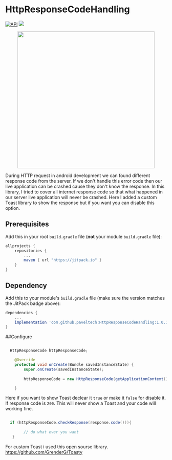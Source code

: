 # HttpResponseCodeHandling
[![API](https://img.shields.io/badge/API-16%2B-brightgreen.svg?style=flat)](https://android-arsenal.com/api?level=16) 
[![](https://jitpack.io/v/paveltech/MoreApps.svg)](https://jitpack.io/#paveltech/MoreApps)



<div align="center">
	<img src="https://raw.githubusercontent.com/paveltech/HttpResponseCodeHandling/master/status-code.png" width="428">
</div>

During HTTP request in android development we can found different response code from the server. If we don't handle this error code then our live application can be crashed cause they don't know the response. In this library, I tried to cover all internet response code so that what happened in our server live application will never be crashed. Here I added a custom Toast library to show the response but if you want you can disable this option.

## Prerequisites

Add this in your root `build.gradle` file (**not** your module `build.gradle` file):

```gradle
allprojects {
	repositories {
		...
		maven { url "https://jitpack.io" }
	}
}
```

## Dependency

Add this to your module's `build.gradle` file (make sure the version matches the JitPack badge above):

```gradle
dependencies {
	...
	implementation 'com.github.paveltech:HttpResponseCodeHandling:1.0.1'
}
```

##Configure
```java

  HttpResponseCode httpResponseCode;

    @Override
    protected void onCreate(Bundle savedInstanceState) {
        super.onCreate(savedInstanceState);
	
        httpResponseCode = new HttpResponseCode(getApplicationContext() , true);

    }

```

Here if you want to show Toast declear it `true` or make it `false` for disable it. If response code is `200`. This will never show a Toast and your code will working fine.

```java

  if (httpResponseCode.checkResponse(response.code())){
                
		// do what ever you want
   }

```



For custom Toast i used this open sourse library.
https://github.com/GrenderG/Toasty
